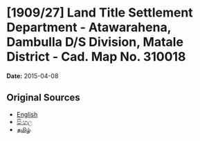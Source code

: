 # [1909/27] Land Title Settlement Department - Atawarahena, Dambulla D/S Division, Matale District - Cad. Map No. 310018

**Date:** 2015-04-08

## Original Sources

- [English](https://documents.gov.lk/view/extra-gazettes/2015/4/1909-27_E.pdf)
- [සිංහල](https://documents.gov.lk/view/extra-gazettes/2015/4/1909-27_S.pdf)
- [தமிழ்](https://documents.gov.lk/view/extra-gazettes/2015/4/1909-27_T.pdf)
